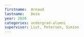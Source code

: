 ```yaml
---
firstname:  Arnaud
lastname:   Deza
year: 2020
categories: undergrad-alumni
supervisor: Liut, Petersen, Simion
---
```

